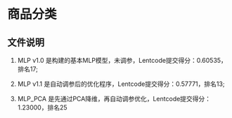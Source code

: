 # 商品分类

## 文件说明

1. MLP v1.0 是构建的基本MLP模型，未调参，Lentcode提交得分：0.60535，排名17;

2. MLP v1.1 是自动调参后的优化程序，Lentcode提交得分：0.57771，排名13;

3. MLP_PCA 是先通过PCA降维，再自动调参优化，Lentcode提交得分：1.23000，排名25
